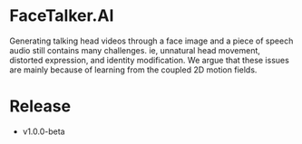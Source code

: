 # FaceTalker.AI
Generating talking head videos through a face image and a piece of speech audio still contains many challenges. ie, unnatural head movement, distorted expression, and identity modification. We argue that these issues are mainly because of learning from the coupled 2D motion fields.

# Release
  - v1.0.0-beta
